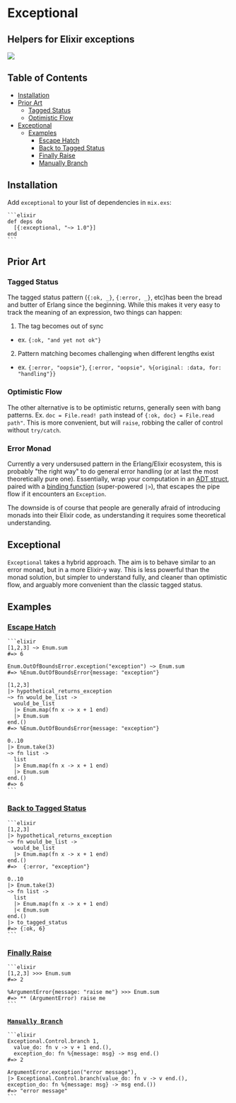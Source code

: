 # Exceptional
## Helpers for Elixir exceptions
![](https://github.com/expede/exceptional/raw/master/branding/logo_with_text.png)

## Table of Contents
- [Installation](#installation)
- [Prior Art](#prior-art)
  - [Tagged Status](#tagged-status)
  - [Optimistic Flow](#optimistic-flow)
- [Exceptional](#exceptional)
  - [Examples](#examples)
    - [Escape Hatch](#escape-hatch)
    - [Back to Tagged Status](#back-to-tagged-status)
    - [Finally Raise](#finally-raise)
    - [Manually Branch](#manually-branch)

## Installation

  Add `exceptional` to your list of dependencies in `mix.exs`:

    ```elixir
    def deps do
      [{:exceptional, "~> 1.0"}]
    end
    ```

## Prior Art
### Tagged Status
The tagged status pattern (`{:ok, _}`, `{:error, _}`, etc)has been the
bread and butter of Erlang since the beginning. While this makes it very easy to
track the meaning of an expression, two things can happen:

1. The tag becomes out of sync
  - ex. `{:ok, "and yet not ok"}`

2. Pattern matching becomes challenging when different lengths exist
  - ex. `{:error, "oopsie"}`, `{:error, "oopsie", %{original: :data, for: "handling"}}`

### Optimistic Flow
The other alternative is to be optimistic returns, generally seen with bang patterns.
Ex. `doc = File.read! path` instead of `{:ok, doc} = File.read path"`. This is
more convenient, but will `raise`, robbing the caller of control without `try/catch`.

### Error Monad
Currently a very undersused pattern in the Erlang/Elixir ecosystem, this is probably
"the right way" to do general error handling (or at last the most theoretically pure one).
Essentially, wrap your computation in an [ADT struct](https://hex.pm/packages/algae),
paired with a [binding function](https://hexdocs.pm/witchcraft/Witchcraft.Monad.Operator.html#%3E%3E%3E/2)
(super-powered `|>`), that escapes the pipe flow if it encounters an `Exception`.

The downside is of course that people are generally afraid of introducing monads into
their Elixir code, as understanding it requires some theoretical understanding.

## Exceptional
`Exceptional` takes a hybrid approach. The aim is to behave similar to an error monad,
but in a more Elixir-y way. This is less powerful than the monad solution, but simpler to
understand fully, and cleaner than optimistic flow, and arguably more convenient than the
classic tagged status.

## Examples

### [Escape Hatch](https://hexdocs.pm/exceptional/Exceptional.Value.html)

    ```elixir
    [1,2,3] ~> Enum.sum
    #=> 6

    Enum.OutOfBoundsError.exception("exception") ~> Enum.sum
    #=> %Enum.OutOfBoundsError{message: "exception"}

    [1,2,3]
    |> hypothetical_returns_exception
    ~> fn would_be_list ->
      would_be_list
      |> Enum.map(fn x -> x + 1 end)
      |> Enum.sum
    end.()
    #=> %Enum.OutOfBoundsError{message: "exception"}

    0..10
    |> Enum.take(3)
    ~> fn list ->
      list
      |> Enum.map(fn x -> x + 1 end)
      |> Enum.sum
    end.()
    #=> 6
    ```

### [Back to Tagged Status](https://hexdocs.pm/exceptional/Exceptional.TaggedStatus.html)

    ```elixir
    [1,2,3]
    |> hypothetical_returns_exception
    ~> fn would_be_list ->
      would_be_list
      |> Enum.map(fn x -> x + 1 end)
    end.()
    #=>  {:error, "exception"}

    0..10
    |> Enum.take(3)
    ~> fn list ->
      list
      |> Enum.map(fn x -> x + 1 end)
      |< Enum.sum
    end.()
    |> to_tagged_status
    #=> {:ok, 6}
    ```

### [Finally Raise](https://hexdocs.pm/exceptional/Exceptional.Raise.html)

    ```elixir
    [1,2,3] >>> Enum.sum
    #=> 2

    %ArgumentError{message: "raise me"} >>> Enum.sum
    #=> ** (ArgumentError) raise me
    ```

### [`Manually Branch`](https://hexdocs.pm/exceptional/Exceptional.Control.html)

    ```elixir
    Exceptional.Control.branch 1,
      value_do: fn v -> v + 1 end.(),
      exception_do: fn %{message: msg} -> msg end.()
    #=> 2

    ArgumentError.exception("error message"),
    |> Exceptional.Control.branch(value_do: fn v -> v end.(), exception_do: fn %{message: msg} -> msg end.())
    #=> "error message"
    ```
